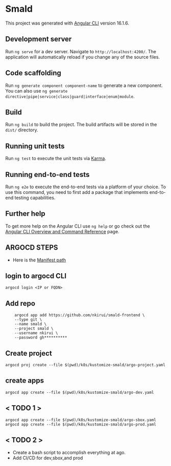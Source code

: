# Smald

This project was generated with [Angular CLI](https://github.com/angular/angular-cli) version 16.1.6.

## Development server

Run `ng serve` for a dev server. Navigate to `http://localhost:4200/`. The application will automatically reload if you change any of the source files.

## Code scaffolding

Run `ng generate component component-name` to generate a new component. You can also use `ng generate directive|pipe|service|class|guard|interface|enum|module`.

## Build

Run `ng build` to build the project. The build artifacts will be stored in the `dist/` directory.

## Running unit tests

Run `ng test` to execute the unit tests via [Karma](https://karma-runner.github.io).

## Running end-to-end tests

Run `ng e2e` to execute the end-to-end tests via a platform of your choice. To use this command, you need to first add a package that implements end-to-end testing capabilities.

## Further help

To get more help on the Angular CLI use `ng help` or go check out the [Angular CLI Overview and Command Reference](https://angular.io/cli) page.

## ARGOCD STEPS

- Here is the [Manifest path](/k8s/kustomize-smald)

## login to argocd CLI

`
argocd login <IP or FQDN>
`

## Add repo

```-
    argocd app add https://github.com/nkirui/smald-frontend \
    --type git \
    --name smald \
    --project smald \
    --username nkirui \
    --password gh**********
```

## Create project

`argocd proj create --file $(pwd)/k8s/kustomize-smald/argo-project.yaml`

## create apps

`argocd app create --file $(pwd)/k8s/kustomize-smald/argo-dev.yaml`

## < TODO 1 >

`argocd app create --file $(pwd)/k8s/kustomize-smald/argo-sbox.yaml`\
`argocd app create --file $(pwd)/k8s/kustomize-smald/argo-prod.yaml`

## < TODO 2 >

- Create a bash script to accomplish everything at ago.
- Add CI/CD for dev,sbox,and prod
